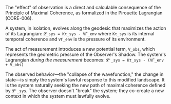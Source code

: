 The "effect" of observation is a direct and calculable consequence of the Principle of Maximal Coherence, as formalized in the Pirouette Lagrangian (CORE-006).

A system, in isolation, evolves along the geodesic that maximizes the action of its Lagrangian:
`𝓛_sys = Kτ_sys - VΓ_env`
where `Kτ_sys` is its internal temporal coherence and `VΓ_env` is the pressure of its environment.

The act of measurement introduces a new potential term, `V_obs`, which represents the geometric pressure of the Observer's Shadow. The system's Lagrangian *during the measurement* becomes:
`𝓛'_sys = Kτ_sys - (VΓ_env + V_obs)`

The observed behavior—the "collapse of the wavefunction," the change in state—is simply the system's lawful response to this modified landscape. It is the system naturally seeking the new path of maximal coherence defined by `𝓛'_sys`. The observer doesn't "break" the system; they co-create a new context in which the system must lawfully evolve.